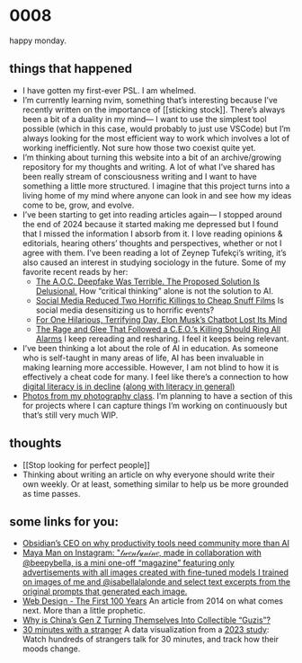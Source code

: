 # 0008
happy monday.

## things that happened

- I have gotten my first-ever PSL. I am whelmed.
- I’m currently learning nvim, something that’s interesting because I’ve recently written on the importance of [[sticking stock]]. There’s always been a bit of a duality in my mind— I want to use the simplest tool possible (which in this case, would probably to just use VSCode) but I’m always looking for the most efficient way to work which involves a lot of working inefficiently. Not sure how those two coexist quite yet.
- I’m thinking about turning this website into a bit of an archive/growing repository for my thoughts and writing. A lot of what I’ve shared has been really stream of consciousness writing and I want to have something a little more structured. I imagine that this project turns into a living home of my mind where anyone can look in and see how my ideas come to be, grow, and evolve.
- I’ve been starting to get into reading articles again— I stopped around the end of 2024 because it started making me depressed but I found that I missed the information I absorb from it. I love reading opinions & editorials, hearing others’ thoughts and perspectives, whether or not I agree with them. I’ve been reading a lot of Zeynep Tufekçi’s writing, it’s also caused an interest in studying sociology in the future. Some of my favorite recent reads by her:
    - [The A.O.C. Deepfake Was Terrible. The Proposed Solution Is Delusional.](https://www.nytimes.com/2025/08/11/opinion/alexandria-ocasio-cortez-deepfake-ai.html) How “critical thinking” alone is not the solution to AI.
    - [Social Media Reduced Two Horrific Killings to Cheap Snuff Films](https://www.nytimes.com/2025/09/13/opinion/the-flood-of-moment-of-death-videos-is-killing-us.html) Is social media desensitizing us to horrific events?
    - [For One Hilarious, Terrifying Day, Elon Musk’s Chatbot Lost Its Mind](https://www.nytimes.com/2025/05/17/opinion/grok-ai-musk-x-south-africa.html)
    - [The Rage and Glee That Followed a C.E.O.’s Killing Should Ring All Alarms](https://www.nytimes.com/2024/12/06/opinion/united-health-care-ceo-shooting.html)
      I keep rereading and resharing. I feel it keeps being relevant.
- I’ve been thinking a lot about the role of AI in education. As someone who is self-taught in many areas of life, AI has been invaluable in making learning more accessible. However, I am not blind to how it is effectively a cheat code for many. I feel like there’s a connection to how [digital literacy is in decline](https://www.edweek.org/technology/u-s-students-computer-literacy-performance-drops/2024/12) [(along with literacy in general)](https://news.harvard.edu/gazette/story/2025/09/whats-driving-decline-in-u-s-literacy-rates/)
- [Photos from my photography class](https://drive.google.com/drive/folders/1tf6BxHtojY36cFDhVmGK18onPmYJeRn_?usp=sharing). I’m planning to have a section of this for projects where I can capture things I’m working on continuously but that’s still very much WIP.

## thoughts

- [[Stop looking for perfect people]]
- Thinking about writing an article on why everyone should write their own weekly. Or at least, something similar to help us be more grounded as time passes.    

## some links for you:
- [Obsidian’s CEO on why productivity tools need community more than AI](https://www.theverge.com/decoder-podcast-with-nilay-patel/760522/obsidian-ceo-steph-ango-kepano-productivity-software-notes-app)
- [Maya Man on Instagram: "𝓉𝓌𝑒𝓃𝓉𝓎𝓃𝒾𝓃𝑒, made in collaboration with @beepybella, is a mini one-off “magazine” featuring only advertisements with all images created with fine-tuned models I trained on images of me and @isabellalalonde and select text excerpts from the original prompts that generated each image.](https://www.instagram.com/mayaontheinternet/p/DOEjB6MEYhm/?img_index=9)
- [Web Design - The First 100 Years](https://web.archive.org/web/20150721024810/http://idlewords.com/talks/web_design_first_100_years.htm#expand)
  An article from 2014 on what comes next. More than a little prophetic.  
- [Why is China’s Gen Z Turning Themselves Into Collectible “Guzis”?](https://radii.co/article/china-gen-z-turning-themselves-into-collectible-guzi)
- [30 minutes with a stranger](https://pudding.cool/2025/06/hello-stranger)
  A data visualization from a [2023 study](https://www.science.org/doi/10.1126/sciadv.adf3197): Watch hundreds of strangers talk for 30 minutes, and track how their moods change.